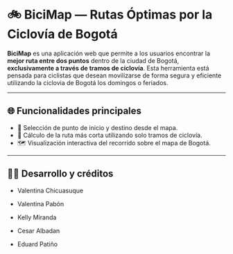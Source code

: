 # 🚲 BiciMap — Rutas Óptimas por la Ciclovía de Bogotá

**BiciMap** es una aplicación web que permite a los usuarios encontrar la **mejor ruta entre dos puntos** dentro de la ciudad de Bogotá, **exclusivamente a través de tramos de ciclovía**. Esta herramienta está pensada para ciclistas que desean movilizarse de forma segura y eficiente utilizando la ciclovia de Bogotá los domingos o feriados.

---

## 🌐 Funcionalidades principales

- 📍 Selección de punto de inicio y destino desde el mapa.
- 🧭 Cálculo de la ruta más corta utilizando solo tramos de ciclovía.
- 🗺️ Visualización interactiva del recorrido sobre el mapa de Bogotá.

---

## 👩‍💻 Desarrollo y créditos

- Valentina Chicuasuque

- Valentina Pabón

- Kelly Miranda

- Cesar Albadan

- Eduard Patiño
